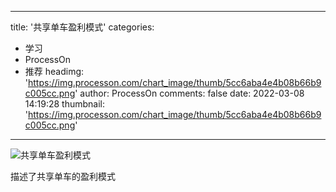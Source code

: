 
---
title: '共享单车盈利模式'
categories: 
 - 学习
 - ProcessOn
 - 推荐
headimg: 'https://img.processon.com/chart_image/thumb/5cc6aba4e4b08b66b9c005cc.png'
author: ProcessOn
comments: false
date: 2022-03-08 14:19:28
thumbnail: 'https://img.processon.com/chart_image/thumb/5cc6aba4e4b08b66b9c005cc.png'
---

<div>   
<img class="thumb" alt="共享单车盈利模式" src="https://img.processon.com/chart_image/thumb/5cc6aba4e4b08b66b9c005cc.png" referrerpolicy="no-referrer">
<p>描述了共享单车的盈利模式</p>  
</div>
            